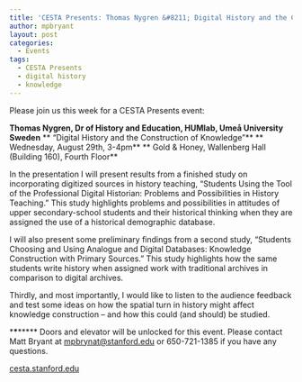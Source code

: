 ```yaml
---
title: 'CESTA Presents: Thomas Nygren &#8211; Digital History and the Construction of Knowledge'
author: mpbryant
layout: post
categories:
  - Events
tags:
  - CESTA Presents
  - digital history
  - knowledge
---
```

Please join us this week for a CESTA Presents event:

**Thomas Nygren, Dr of History and Education, HUMlab, Umeå University Sweden**
** &#8220;Digital History and the Construction of Knowledge&#8221;**
** Wednesday, August 29th, 3-4pm**
** Gold & Honey, Wallenberg Hall (Building 160), Fourth Floor**

In the presentation I will present results from a finished study on incorporating digitized sources in history teaching, &#8220;Students Using the Tool of the Professional Digital Historian: Problems and Possibilities in History Teaching.&#8221; This study highlights problems and possibilities in attitudes of upper secondary-school students and their historical thinking when they are assigned the use of a historical demographic database.

I will also present some preliminary findings from a second study, &#8220;Students Choosing and Using Analogue and Digital Databases: Knowledge Construction with Primary Sources.&#8221; This study highlights how the same students write history when assigned work with traditional archives in comparison to digital archives.

Thirdly, and most importantly, I would like to listen to the audience feedback and test some ideas on how the spatial turn in history might affect knowledge construction &#8211; and how this could (and should) be studied.

\***\***\*****
Doors and elevator will be unlocked for this event. Please contact Matt Bryant at mpbrynat@stanford.edu or 650-721-1385 if you have any questions.

<a href="cesta.stanford.edu" target="_blank">cesta.stanford.edu</a>
